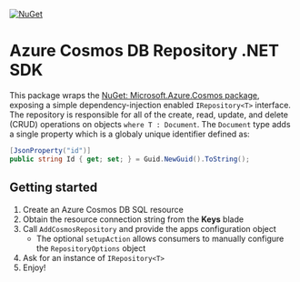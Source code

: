 [![NuGet](https://img.shields.io/nuget/v/IEvangelist.Azure.CosmosRepository.svg?style=flat)](https://www.nuget.org/packages/IEvangelist.Azure.CosmosRepository/)

# Azure Cosmos DB Repository .NET SDK

This package wraps the [NuGet: Microsoft.Azure.Cosmos package](https://www.nuget.org/packages/Microsoft.Azure.Cosmos), 
exposing a simple dependency-injection enabled `IRepository<T>` interface. The repository is responsible for all 
of the create, read, update, and delete (CRUD) operations on objects `where T : Document`. The `Document` type adds 
a single property which is a globaly unique identifier defined as:

```csharp
[JsonProperty("id")]
public string Id { get; set; } = Guid.NewGuid().ToString();
```

## Getting started

1. Create an Azure Cosmos DB SQL resource
1. Obtain the resource connection string from the __Keys__ blade
1. Call `AddCosmosRepository` and provide the apps configuration object
    - The optional `setupAction` allows consumers to manually configure the `RepositoryOptions` object
1. Ask for an instance of `IRepository<T>`
1. Enjoy!